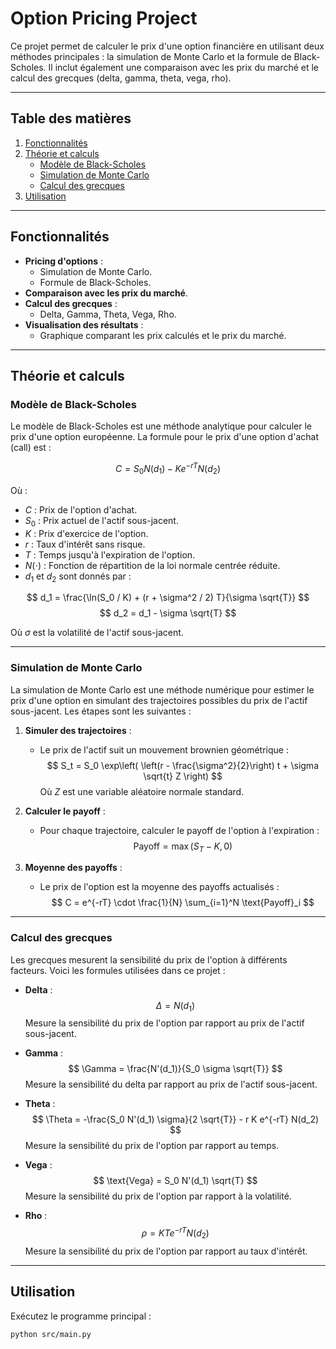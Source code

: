 # Option Pricing Project

Ce projet permet de calculer le prix d'une option financière en utilisant deux méthodes principales : la simulation de Monte Carlo et la formule de Black-Scholes. Il inclut également une comparaison avec les prix du marché et le calcul des grecques (delta, gamma, theta, vega, rho).

---

## Table des matières

1. [Fonctionnalités](#fonctionnalités)
2. [Théorie et calculs](#théorie-et-calculs)
   - [Modèle de Black-Scholes](#modèle-de-black-scholes)
   - [Simulation de Monte Carlo](#simulation-de-monte-carlo)
   - [Calcul des grecques](#calcul-des-grecques)
3. [Utilisation](#utilisation)

---

## Fonctionnalités

- **Pricing d'options** :
  - Simulation de Monte Carlo.
  - Formule de Black-Scholes.
- **Comparaison avec les prix du marché**.
- **Calcul des grecques** :
  - Delta, Gamma, Theta, Vega, Rho.
- **Visualisation des résultats** :
  - Graphique comparant les prix calculés et le prix du marché.

---

## Théorie et calculs

### Modèle de Black-Scholes

Le modèle de Black-Scholes est une méthode analytique pour calculer le prix d'une option européenne. La formule pour le prix d'une option d'achat (call) est :

$$
C = S_0 N(d_1) - K e^{-rT} N(d_2)
$$

Où :
- $C$ : Prix de l'option d'achat.
- $S_0$ : Prix actuel de l'actif sous-jacent.
- $K$ : Prix d'exercice de l'option.
- $r$ : Taux d'intérêt sans risque.
- $T$ : Temps jusqu'à l'expiration de l'option.
- $N(\cdot)$ : Fonction de répartition de la loi normale centrée réduite.
- $d_1$ et $d_2$ sont donnés par :

$$
d_1 = \frac{\ln(S_0 / K) + (r + \sigma^2 / 2) T}{\sigma \sqrt{T}}
$$
$$
d_2 = d_1 - \sigma \sqrt{T}
$$

Où $\sigma$ est la volatilité de l'actif sous-jacent.

---

### Simulation de Monte Carlo

La simulation de Monte Carlo est une méthode numérique pour estimer le prix d'une option en simulant des trajectoires possibles du prix de l'actif sous-jacent. Les étapes sont les suivantes :

1. **Simuler des trajectoires** :
   - Le prix de l'actif suit un mouvement brownien géométrique :
     $$
     S_t = S_0 \exp\left( \left(r - \frac{\sigma^2}{2}\right) t + \sigma \sqrt{t} Z \right)
     $$
     Où $Z$ est une variable aléatoire normale standard.

2. **Calculer le payoff** :
   - Pour chaque trajectoire, calculer le payoff de l'option à l'expiration :
     $$
     \text{Payoff} = \max(S_T - K, 0)
     $$

3. **Moyenne des payoffs** :
   - Le prix de l'option est la moyenne des payoffs actualisés :
     $$
     C = e^{-rT} \cdot \frac{1}{N} \sum_{i=1}^N \text{Payoff}_i
     $$

---

### Calcul des grecques

Les grecques mesurent la sensibilité du prix de l'option à différents facteurs. Voici les formules utilisées dans ce projet :

- **Delta** :
  $$
  \Delta = N(d_1)
  $$
  Mesure la sensibilité du prix de l'option par rapport au prix de l'actif sous-jacent.

- **Gamma** :
  $$
  \Gamma = \frac{N'(d_1)}{S_0 \sigma \sqrt{T}}
  $$
  Mesure la sensibilité du delta par rapport au prix de l'actif sous-jacent.

- **Theta** :
  $$
  \Theta = -\frac{S_0 N'(d_1) \sigma}{2 \sqrt{T}} - r K e^{-rT} N(d_2)
  $$
  Mesure la sensibilité du prix de l'option par rapport au temps.

- **Vega** :
  $$
  \text{Vega} = S_0 N'(d_1) \sqrt{T}
  $$
  Mesure la sensibilité du prix de l'option par rapport à la volatilité.

- **Rho** :
  $$
  \rho = K T e^{-rT} N(d_2)
  $$
  Mesure la sensibilité du prix de l'option par rapport au taux d'intérêt.

---

## Utilisation

Exécutez le programme principal :
```bash
python src/main.py
